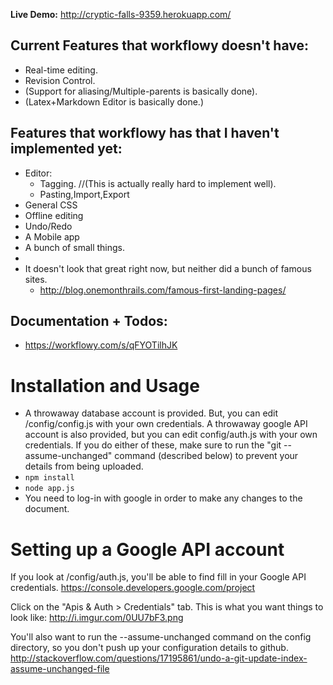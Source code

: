 **Live Demo:** http://cryptic-falls-9359.herokuapp.com/


Current Features that workflowy doesn't have: 
--------
  - Real-time editing. 
  - Revision Control. 
  - (Support for aliasing/Multiple-parents is basically done). 
  - (Latex+Markdown Editor is basically done.)

Features that workflowy has that I haven't implemented yet: 
----------
  - Editor: 
    - Tagging. //(This is actually really hard to implement well). 
    - Pasting,Import,Export
  - General CSS
  - Offline editing
  - Undo/Redo
  - A Mobile app
  - A bunch of small things. 
  - 
  - It doesn't look that great right now, but neither did a bunch of famous sites. 
    - http://blog.onemonthrails.com/famous-first-landing-pages/
 

Documentation + Todos: 
-----
 - https://workflowy.com/s/qFYOTilhJK


Installation and Usage
======================

 - A throwaway database account is provided. But, you can edit /config/config.js with your own credentials. A throwaway google API account is also provided, but you can edit config/auth.js with your own credentials. If you do either of these, make sure to run the "git --assume-unchanged" command (described below) to prevent your details from being uploaded. 
 - `npm install`
 - `node app.js`
 - You need to log-in with google in order to make any changes to the document. 

Setting up a Google API account 
==============================
If you look at /config/auth.js, you'll be able to find fill in your Google API credentials.
https://console.developers.google.com/project

Click on the "Apis & Auth > Credentials" tab.
This is what you want things to look like:
http://i.imgur.com/0UU7bF3.png

You'll also want to run the --assume-unchanged command on the config directory, so you don't push up your configuration details to github.
http://stackoverflow.com/questions/17195861/undo-a-git-update-index-assume-unchanged-file
